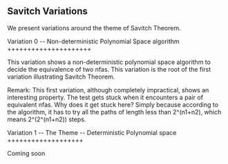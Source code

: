 Savitch Variations
------------------

We present variations around the theme of Savitch Theorem.

Variation 0 -- Non-deterministic Polynomial Space algorithm
+++++++++++++++++++++

This variation shows a non-deterministic polynomial space
algorithm to decide the equivalence of two nfas.
This variation is the root of the first variation illustrating Savitch Theorem.


Remark: This first variation, although completely impractical, shows
an interesting property. The test gets stuck when it encounters a pair
of equivalent nfas. Why does it get stuck here? Simply because
according to the algorithm, it has to try all the paths of length less
than 2^(n1+n2), which means 2^(2^(n1+n2)) steps.

Variation 1 -- The Theme -- Deterministic Polynomial space
+++++++++++++++++++

Coming soon